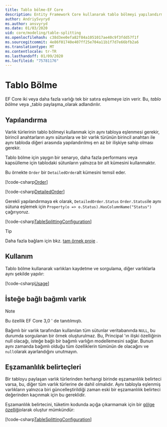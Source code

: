 ```yaml
---
title: Tablo bölme-EF Core
description: Entity Framework Core kullanarak tablo bölmeyi yapılandırma
author: AndriySvyryd
ms.author: ansvyryd
ms.date: 01/03/2020
uid: core/modeling/table-splitting
ms.openlocfilehash: c38d3ee0efa82f84a1051017ae40c9f3fdd57f1f
ms.sourcegitcommit: 4e86f01740e407ff25e704a11b1f7d7e66bfb2a6
ms.translationtype: MT
ms.contentlocale: tr-TR
ms.lasthandoff: 01/09/2020
ms.locfileid: "75781176"
---
```

# <a name="table-splitting"></a>Tablo Bölme

EF Core iki veya daha fazla varlığı tek bir satıra eşlemeye izin verir. Bu, _tablo bölme_ veya _tablo paylaşma_olarak adlandırılır.

## <a name="configuration"></a>Yapılandırma

Varlık türlerinin tablo bölmeyi kullanmak için aynı tabloya eşlenmesi gerekir, birincil anahtarların aynı sütunlara ve bir varlık türünün birincil anahtarı ile aynı tabloda diğeri arasında yapılandırılmış en az bir ilişkiye sahip olması gerekir.

Tablo bölme için yaygın bir senaryo, daha fazla performans veya kapsülleme için tablodaki sütunların yalnızca bir alt kümesini kullanmaktır.

Bu örnekte `Order` bir `DetailedOrder`alt kümesini temsil eder.

[!code-csharp[Order](../../../samples/core/Modeling/TableSplitting/Order.cs?name=Order)]

[!code-csharp[DetailedOrder](../../../samples/core/Modeling/TableSplitting/DetailedOrder.cs?name=DetailedOrder)]

Gerekli yapılandırmaya ek olarak, `DetailedOrder.Status` `Order.Status`ile aynı sütuna eşlemek için `Property(o => o.Status).HasColumnName("Status")` çağırıyoruz.

[!code-csharp[TableSplittingConfiguration](../../../samples/core/Modeling/TableSplitting/TableSplittingContext.cs?name=TableSplitting)]

> [!TIP]
> Daha fazla bağlam için bkz. [tam örnek proje](https://github.com/aspnet/EntityFramework.Docs/tree/master/samples/core/Modeling/TableSplitting) .

## <a name="usage"></a>Kullanım

Tablo bölme kullanarak varlıkları kaydetme ve sorgulama, diğer varlıklarla aynı şekilde yapılır:

[!code-csharp[Usage](../../../samples/core/Modeling/TableSplitting/Program.cs?name=Usage)]

## <a name="optional-dependent-entity"></a>İsteğe bağlı bağımlı varlık

> [!NOTE]
> Bu özellik EF Core 3,0 ' de tanıtılmıştı.

Bağımlı bir varlık tarafından kullanılan tüm sütunlar veritabanında `NULL`, bu durumda sorgulanan bir örnek oluşturulmaz. Bu, Principal 'ın ilişki özelliğinin null olacağı, isteğe bağlı bir bağımlı varlığın modellemesini sağlar. Bunun aynı zamanda bağımlı olduğu tüm özelliklerin tümünün de olacağını ve `null`olarak ayarlandığını unutmayın.

## <a name="concurrency-tokens"></a>Eşzamanlılık belirteçleri

Bir tabloyu paylaşan varlık türlerinden herhangi birinde eşzamanlılık belirteci varsa, bu, diğer tüm varlık türlerine de dahil olmalıdır. Aynı tabloyla eşlenmiş varlıkların yalnızca biri güncelleştirildiği zaman eski bir eşzamanlılık belirteci değerinden kaçınmak için bu gereklidir.

Eşzamanlılık belirtecini, tüketim kodunda açığa çıkarmamak için bir [gölge özelliği](xref:core/modeling/shadow-properties)olarak oluştur mümkündür:

[!code-csharp[TableSplittingConfiguration](../../../samples/core/Modeling/TableSplitting/TableSplittingContext.cs?name=ConcurrencyToken&highlight=2)]
